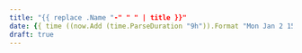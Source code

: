 ```yaml
---
title: "{{ replace .Name "-" " " | title }}"
date: {{ time ((now.Add (time.ParseDuration "9h")).Format "Mon Jan 2 15:04:05 MST 2006") "Asia/Tokyo" }}
draft: true
---
```



